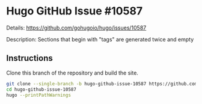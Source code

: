 # Hugo GitHub Issue #10587

Details: <https://github.com/gohugoio/hugo/issues/10587>

Description: Sections that begin with "tags" are generated twice and empty

## Instructions

Clone this branch of the repository and build the site.

```bash
git clone --single-branch -b hugo-github-issue-10587 https://github.com/jmooring/hugo-testing hugo-github-issue-10587
cd hugo-github-issue-10587
hugo --printPathWarnings
```
